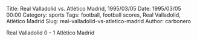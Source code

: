 Title: Real Valladolid vs. Atlético Madrid, 1995/03/05
Date: 1995/03/05 00:00
Category: sports
Tags: football, football scores, Real Valladolid, Atlético Madrid
Slug: real-valladolid-vs-atletico-madrid
Author: carbonero


Real Valladolid 0 - 1 Atlético Madrid

